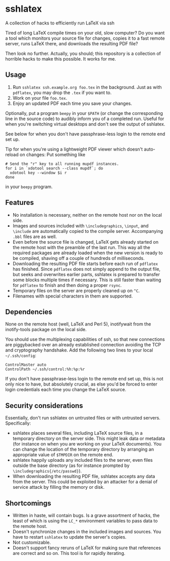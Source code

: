 # sshlatex
A collection of hacks to efficiently run LaTeX via ssh

Tired of long LaTeX compile times on your old, slow computer? Do you want a
tool which monitors your source file for changes, copies it to a fast remote
server, runs LaTeX there, and downloads the resulting PDF file?

Then look no further. Actually, you should; this repository is a collection of
horrible hacks to make this possible. It works for me.


## Usage

1. Run `sshlatex ssh.example.org foo.tex` in the background. Just as with
   `pdflatex`, you may drop the `.tex` if you want to.
2. Work on your file `foo.tex`.
3. Enjoy an updated PDF each time you save your changes.

Optionally, put a program `beepy` in your `$PATH` (or change the corresponding
line in the source code) to audibly inform you of a completed run. Useful for
when you're switching virtual desktops and don't see the output of sshlatex.

See below for when you don't have passphrase-less login to the remote end set up.

Tip for when you're using a lightweight PDF viewer which doesn't auto-reload on
changes: Put something like

    # Send the "r" key to all running mupdf instances.
    for i in `xdotool search --class mupdf`; do
      xdotool key --window $i r
    done

in your `beepy` program.


## Features

* No installation is necessary, neither on the remote host nor on the local side.
* Images and sources included with `\includegraphics`, `\input`, and `\include`
  are automatically copied to the compile server. Accompanying `.bbl`
  files are as well.
* Even before the source file is changed, LaTeX gets already started on the
  remote host with the preamble of the last run. This way all the required
  packages are already loaded when the new version is ready to be compiled,
  shaving off a couple of hundreds of milliseconds.
* Downloading the resulting PDF file starts before each run of `pdflatex`
  has finished. Since `pdflatex` does not simply append to the output file, but
  seeks and overwrites earlier parts, sshlatex is prepared to transfer some
  blocks multiple times if necessary. This is still faster than waiting for
  `pdflatex` to finish and then doing a proper `rsync`.
* Temporary files on the server are properly cleaned up on `^C`.
* Filenames with special characters in them are supported.


## Dependencies

None on the remote host (well, LaTeX and Perl 5), inotifywait from the
inotify-tools package on the local side.

You should use the multiplexing capabilities of ssh, so that new connections
are piggybacked over an already established connection avoiding the TCP and
cryptography handshake. Add the following two lines to your local
`~/.ssh/config`:

    ControlMaster auto
    ControlPath ~/.ssh/control:%h:%p:%r

If you don't have passphrase-less login to the remote end set up, this is
not only nice to have, but absolutely crucial, as else you'd be forced to enter
login credentials each time you change the LaTeX source.


## Security considerations

Essentially, don't run sshlatex on untrusted files or with untrusted servers.
Specifically:

* sshlatex places several files, including LaTeX source files, in a temporary
  directory on the server side. This might leak data or metadata (for instance
  on when you are working on your LaTeX documents). You can change the location
  of the temporary directory by arranging an appropriate value of `$TMPDIR` on
  the remote end.
* sshlatex happily uploads any included files to the server, even files
  outside the base directory (as for instance prompted by
  `\includegraphics{/etc/passwd}`).
* When downloading the resulting PDF file, sshlatex accepts any data from the
  server. This could be exploited by an attacker for a denial of service
  attack by filling the memory or disk.


## Shortcomings

* Written in haste, will contain bugs. Is a grave assortment of hacks, the
  least of which is using the `LC_*` environment variables to pass data to the
  remote host.
* Doesn't synchronize changes in the included images and sources. You have to
  restart `sshlatex` to update the server's copies.
* Not customizable.
* Doesn't support fancy reruns of LaTeX for making sure that references are
  correct and so on. This tool is for rapidly iterating.
